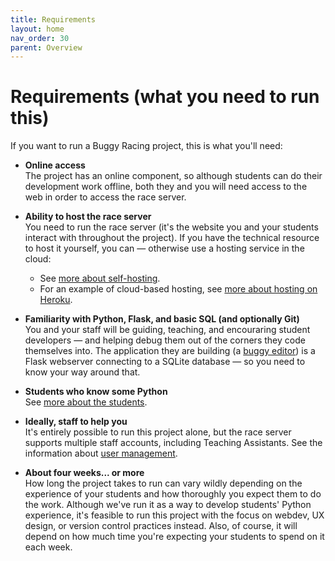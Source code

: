 ```yaml
---
title: Requirements
layout: home
nav_order: 30
parent: Overview
---
```


# Requirements (what you need to run this)

If you want to run a Buggy Racing project, this is what you'll need:

* **Online access**  
  The project has an online component, so although students can do their
  development work offline, both they and you will need access to the web in
  order to access the race server.

* **Ability to host the race server**  
  You need to run the race server (it's the website you and your students
  interact with throughout the project). If you have the technical resource to
  host it yourself, you can — otherwise use a hosting service in the cloud:
  * See [more about self-hosting](../hosting/self-hosting).
  * For an example of cloud-based hosting, see [more about hosting on Heroku](../hosting/heroku).

* **Familiarity with Python, Flask, and basic SQL (and optionally Git)**  
  You and your staff will be guiding, teaching, and encouraring student
  developers — and helping debug them out of the corners they code themselves
  into. The application they are building (a [buggy editor](../buggy-editor))
  is a Flask webserver connecting to a SQLite database — so you need to know
  your way around that.

* **Students who know some Python**  
  See [more about the students](../teaching/students).

* **Ideally, staff to help you**  
  It's entirely possible to run this project alone, but the race server supports
  multiple staff accounts, including Teaching Assistants. See the information
  about [user management](../running/user-management).

* **About four weeks... or more**   
  How long the project takes to run can vary wildly depending on the experience
  of your students and how thoroughly you expect them to do the work. Although
  we've run it as a way to develop students' Python experience, it's feasible
  to run this project with the focus on webdev, UX design, or version control
  practices instead. Also, of course, it will depend on how much time you're
  expecting your students to spend on it each week.


